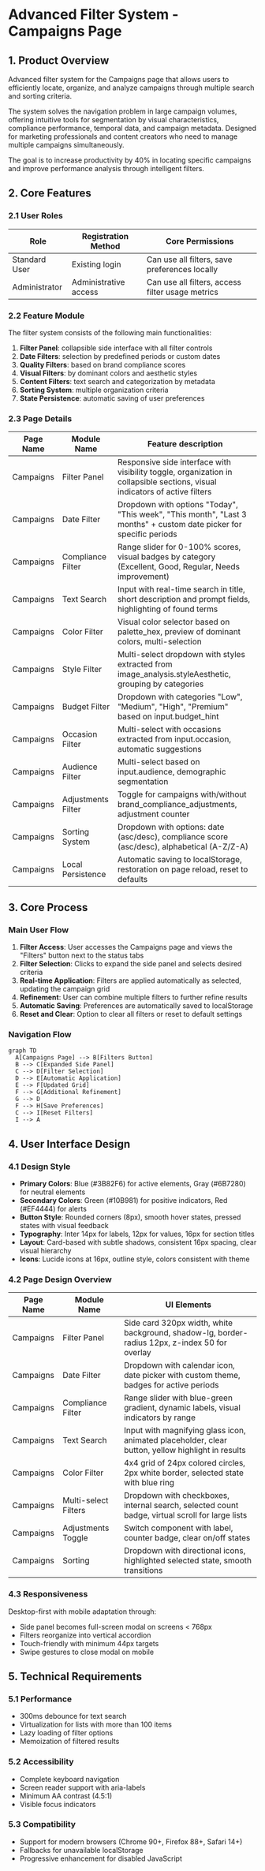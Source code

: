 # Advanced Filter System - Campaigns Page

## 1. Product Overview

Advanced filter system for the Campaigns page that allows users to efficiently locate, organize, and analyze campaigns through multiple search and sorting criteria.

The system solves the navigation problem in large campaign volumes, offering intuitive tools for segmentation by visual characteristics, compliance performance, temporal data, and campaign metadata. Designed for marketing professionals and content creators who need to manage multiple campaigns simultaneously.

The goal is to increase productivity by 40% in locating specific campaigns and improve performance analysis through intelligent filters.

## 2. Core Features

### 2.1 User Roles

| Role | Registration Method | Core Permissions |
|------|---------------------|------------------|
| Standard User | Existing login | Can use all filters, save preferences locally |
| Administrator | Administrative access | Can use all filters, access filter usage metrics |

### 2.2 Feature Module

The filter system consists of the following main functionalities:

1. **Filter Panel**: collapsible side interface with all filter controls
2. **Date Filters**: selection by predefined periods or custom dates
3. **Quality Filters**: based on brand compliance scores
4. **Visual Filters**: by dominant colors and aesthetic styles
5. **Content Filters**: text search and categorization by metadata
6. **Sorting System**: multiple organization criteria
7. **State Persistence**: automatic saving of user preferences

### 2.3 Page Details

| Page Name | Module Name | Feature description |
|-----------|-------------|---------------------|
| Campaigns | Filter Panel | Responsive side interface with visibility toggle, organization in collapsible sections, visual indicators of active filters |
| Campaigns | Date Filter | Dropdown with options "Today", "This week", "This month", "Last 3 months" + custom date picker for specific periods |
| Campaigns | Compliance Filter | Range slider for 0-100% scores, visual badges by category (Excellent, Good, Regular, Needs improvement) |
| Campaigns | Text Search | Input with real-time search in title, short description and prompt fields, highlighting of found terms |
| Campaigns | Color Filter | Visual color selector based on palette_hex, preview of dominant colors, multi-selection |
| Campaigns | Style Filter | Multi-select dropdown with styles extracted from image_analysis.styleAesthetic, grouping by categories |
| Campaigns | Budget Filter | Dropdown with categories "Low", "Medium", "High", "Premium" based on input.budget_hint |
| Campaigns | Occasion Filter | Multi-select with occasions extracted from input.occasion, automatic suggestions |
| Campaigns | Audience Filter | Multi-select based on input.audience, demographic segmentation |
| Campaigns | Adjustments Filter | Toggle for campaigns with/without brand_compliance_adjustments, adjustment counter |
| Campaigns | Sorting System | Dropdown with options: date (asc/desc), compliance score (asc/desc), alphabetical (A-Z/Z-A) |
| Campaigns | Local Persistence | Automatic saving to localStorage, restoration on page reload, reset to defaults |

## 3. Core Process

### Main User Flow

1. **Filter Access**: User accesses the Campaigns page and views the "Filters" button next to the status tabs
2. **Filter Selection**: Clicks to expand the side panel and selects desired criteria
3. **Real-time Application**: Filters are applied automatically as selected, updating the campaign grid
4. **Refinement**: User can combine multiple filters to further refine results
5. **Automatic Saving**: Preferences are automatically saved to localStorage
6. **Reset and Clear**: Option to clear all filters or reset to default settings

### Navigation Flow

```mermaid
graph TD
  A[Campaigns Page] --> B[Filters Button]
  B --> C[Expanded Side Panel]
  C --> D[Filter Selection]
  D --> E[Automatic Application]
  E --> F[Updated Grid]
  F --> G[Additional Refinement]
  G --> D
  F --> H[Save Preferences]
  C --> I[Reset Filters]
  I --> A
```

## 4. User Interface Design

### 4.1 Design Style

- **Primary Colors**: Blue (#3B82F6) for active elements, Gray (#6B7280) for neutral elements
- **Secondary Colors**: Green (#10B981) for positive indicators, Red (#EF4444) for alerts
- **Button Style**: Rounded corners (8px), smooth hover states, pressed states with visual feedback
- **Typography**: Inter 14px for labels, 12px for values, 16px for section titles
- **Layout**: Card-based with subtle shadows, consistent 16px spacing, clear visual hierarchy
- **Icons**: Lucide icons at 16px, outline style, colors consistent with theme

### 4.2 Page Design Overview

| Page Name | Module Name | UI Elements |
|-----------|-------------|-------------|
| Campaigns | Filter Panel | Side card 320px width, white background, shadow-lg, border-radius 12px, z-index 50 for overlay |
| Campaigns | Date Filter | Dropdown with calendar icon, date picker with custom theme, badges for active periods |
| Campaigns | Compliance Filter | Range slider with blue-green gradient, dynamic labels, visual indicators by range |
| Campaigns | Text Search | Input with magnifying glass icon, animated placeholder, clear button, yellow highlight in results |
| Campaigns | Color Filter | 4x4 grid of 24px colored circles, 2px white border, selected state with blue ring |
| Campaigns | Multi-select Filters | Dropdown with checkboxes, internal search, selected count badge, virtual scroll for large lists |
| Campaigns | Adjustments Toggle | Switch component with label, counter badge, clear on/off states |
| Campaigns | Sorting | Dropdown with directional icons, highlighted selected state, smooth transitions |

### 4.3 Responsiveness

Desktop-first with mobile adaptation through:
- Side panel becomes full-screen modal on screens < 768px
- Filters reorganize into vertical accordion
- Touch-friendly with minimum 44px targets
- Swipe gestures to close modal on mobile

## 5. Technical Requirements

### 5.1 Performance
- 300ms debounce for text search
- Virtualization for lists with more than 100 items
- Lazy loading of filter options
- Memoization of filtered results

### 5.2 Accessibility
- Complete keyboard navigation
- Screen reader support with aria-labels
- Minimum AA contrast (4.5:1)
- Visible focus indicators

### 5.3 Compatibility
- Support for modern browsers (Chrome 90+, Firefox 88+, Safari 14+)
- Fallbacks for unavailable localStorage
- Progressive enhancement for disabled JavaScript